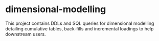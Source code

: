 # dimensional-modelling

This project contains DDLs and SQL queries for dimensional modelling detailing cumulative tables, back-fills and incremental loadings to help downstream users. 

